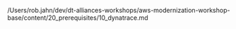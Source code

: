 /Users/rob.jahn/dev/dt-alliances-workshops/aws-modernization-workshop-base/content/20_prerequisites/10_dynatrace.md